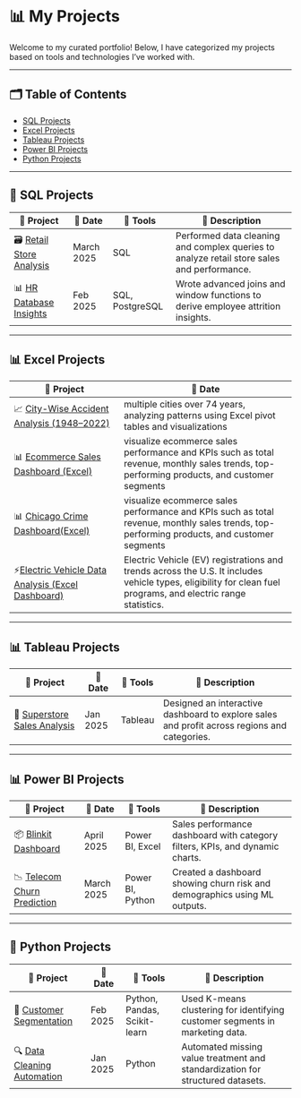# 📊 My Projects

Welcome to my curated portfolio! Below, I have categorized my projects based on tools and technologies I’ve worked with.

---

## 🗂️ Table of Contents
- [SQL Projects](#sql-projects)
- [Excel Projects](#excel-projects)
- [Tableau Projects](#tableau-projects)
- [Power BI Projects](#power-bi-projects)
- [Python Projects](#python-projects)

---

## 🧩 SQL Projects

| 📂 Project | 📅 Date | 🧰 Tools | 📄 Description |
|------------|---------|----------|----------------|
| 🗃️ [Retail Store Analysis](https://github.com/lalithasaipasala/sql-retail-analysis) | March 2025 | SQL | Performed data cleaning and complex queries to analyze retail store sales and performance. |
| 📊 [HR Database Insights](https://github.com/lalithasaipasala/sql-hr-insights) | Feb 2025 | SQL, PostgreSQL | Wrote advanced joins and window functions to derive employee attrition insights. |

---

## 📊 Excel Projects

| 📂 Project | 📅 Date | 
|------------|---------|
| 📈 [City-Wise Accident Analysis (1948–2022)](https://github.com/lalithasaipasala/city-accident-analysis-excel) |multiple cities over 74 years, analyzing patterns using Excel pivot tables and visualizations |
 📊 [Ecommerce Sales Dashboard (Excel)](https://github.com/lalithasaipasala/city-accident-analysis-excel) |visualize ecommerce sales performance and KPIs such as total revenue, monthly sales trends, top-performing products, and customer segments|
|  📊 [Chicago Crime Dashboard(Excel)](https://github.com/lalithasaipasala/city-accident-analysis-excel) |visualize ecommerce sales performance and KPIs such as total revenue, monthly sales trends, top-performing products, and customer segments|
| ⚡[Electric Vehicle Data Analysis (Excel Dashboard)]()|Electric Vehicle (EV) registrations and trends across the U.S. It includes vehicle types, eligibility for clean fuel programs, and electric range statistics.|
---

## 📊 Tableau Projects

| 📂 Project | 📅 Date | 🧰 Tools | 📄 Description |
|------------|---------|----------|----------------|
| 📌 [Superstore Sales Analysis](https://github.com/lalithasaipasala/tableau-superstore) | Jan 2025 | Tableau | Designed an interactive dashboard to explore sales and profit across regions and categories. |

---

## 📊 Power BI Projects

| 📂 Project | 📅 Date | 🧰 Tools | 📄 Description |
|------------|---------|----------|----------------|
| 📦 [Blinkit Dashboard](https://github.com/lalithasaipasala/blinkit-dashboard) | April 2025 | Power BI, Excel | Sales performance dashboard with category filters, KPIs, and dynamic charts. |
| 📉 [Telecom Churn Prediction](https://github.com/lalithasaipasala/telecom-churn) | March 2025 | Power BI, Python | Created a dashboard showing churn risk and demographics using ML outputs. |

---

## 🐍 Python Projects

| 📂 Project | 📅 Date | 🧰 Tools | 📄 Description |
|------------|---------|----------|----------------|
| 🤖 [Customer Segmentation](https://github.com/lalithasaipasala/customer-segmentation) | Feb 2025 | Python, Pandas, Scikit-learn | Used K-means clustering for identifying customer segments in marketing data. |
| 🔍 [Data Cleaning Automation](https://github.com/lalithasaipasala/data-cleaning-tool) | Jan 2025 | Python | Automated missing value treatment and standardization for structured datasets. |
